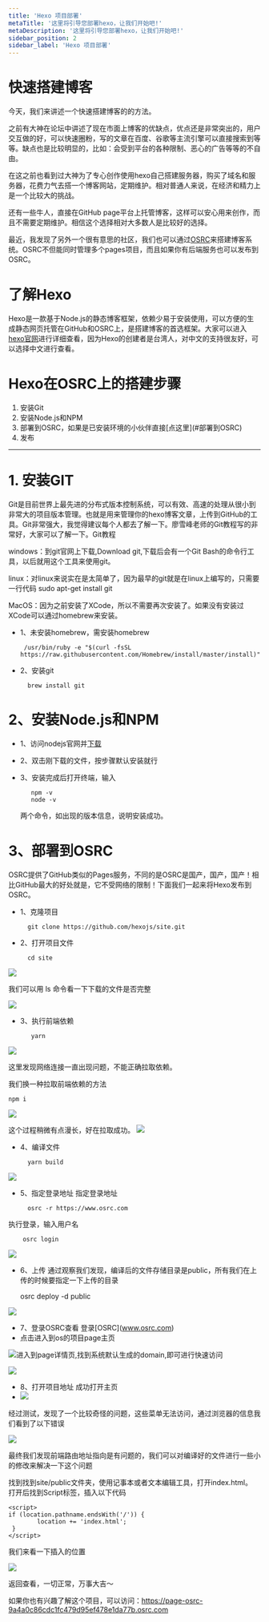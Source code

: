 ```yaml
---
title: 'Hexo 项目部署'
metaTitle: '这里将引导您部署hexo，让我们开始吧!'
metaDescription: '这里将引导您部署hexo，让我们开始吧!'
sidebar_position: 2
sidebar_label: 'Hexo 项目部署'
---
```

# 快速搭建博客

今天，我们来讲述一个快速搭建博客的的方法。

之前有大神在论坛中讲述了现在市面上博客的优缺点，优点还是非常突出的，用户交互做的好，可以快速圈粉，写的文章在百度、谷歌等主流引擎可以直接搜索到等等。缺点也是比较明显的，比如：会受到平台的各种限制、恶心的广告等等的不自由。

在这之前也看到过大神为了专心创作使用hexo自己搭建服务器，购买了域名和服务器，花费力气去搭一个博客网站，定期维护。相对普通人来说，在经济和精力上是一个比较大的挑战。

还有一些牛人，直接在GitHub page平台上托管博客，这样可以安心用来创作，而且不需要定期维护。相信这个选择相对大多数人是比较好的选择。

最近，我发现了另外一个很有意思的社区，我们也可以通过[OSRC](https://www.osrc.com/about)来搭建博客系统。OSRC不但能同时管理多个pages项目，而且如果你有后端服务也可以发布到OSRC。

# 了解Hexo

Hexo是一款基于Node.js的静态博客框架，依赖少易于安装使用，可以方便的生成静态网页托管在GitHub和OSRC上，是搭建博客的首选框架。大家可以进入[hexo官网](https://hexo.io/zh-cn/)进行详细查看，因为Hexo的创建者是台湾人，对中文的支持很友好，可以选择中文进行查看。

# Hexo在OSRC上的搭建步骤

1. 安装Git
2. 安装Node.js和NPM
3. 部署到OSRC，如果是已安装环境的小伙伴直接\[点这里\](#部署到OSRC)
4. 发布

***

# 1. 安装GIT

Git是目前世界上最先进的分布式版本控制系统，可以有效、高速的处理从很小到非常大的项目版本管理。也就是用来管理你的hexo博客文章，上传到GitHub的工具。Git非常强大，我觉得建议每个人都去了解一下。廖雪峰老师的Git教程写的非常好，大家可以了解一下。Git教程

windows：到git官网上下载,Download git,下载后会有一个Git Bash的命令行工具，以后就用这个工具来使用git。

linux：对linux来说实在是太简单了，因为最早的git就是在linux上编写的，只需要一行代码
sudo apt-get install git

MacOS：因为之前安装了XCode，所以不需要再次安装了。如果没有安装过XCode可以通过homebrew来安装。

- 1、未安装homebrew，需安装homebrew

       /usr/bin/ruby -e "$(curl -fsSL https://raw.githubusercontent.com/Homebrew/install/master/install)"

- 2、安装git

       	brew install git

# 2、安装Node.js和NPM

- 1、访问nodejs官网并[下载](https://nodejs.org/en/)

- 2、双击刚下载的文件，按步骤默认安装就行

- 3、安装完成后打开终端，输入

         npm -v  
         node -v  

  两个命令，如出现的版本信息，说明安装成功。

# 3、部署到OSRC

OSRC提供了GitHub类似的Pages服务，不同的是OSRC是国产，国产，国产！相比GitHub最大的好处就是，它不受网络的限制！下面我们一起来将Hexo发布到OSRC。

- 1、克隆项目

        git clone https://github.com/hexojs/site.git  

- 2、打开项目文件

        cd site    

![](https://osrtm.oss-cn-beijing.aliyuncs.com/wiki/img/1640781025171\_%E5%85%8B%E9%9A%86%E4%BB%A3%E7%A0%81%E6%88%90%E5%8A%9F.png)

我们可以用 ls 命令看一下下载的文件是否完整

![](https://osrtm.oss-cn-beijing.aliyuncs.com/wiki/img/1640781046990\_%E6%A3%80%E6%9F%A5%E6%96%87%E4%BB%B6%E6%98%AF%E5%90%A6%E5%AE%8C%E6%95%B4.png)

- 3、执行前端依赖

         yarn   

![](https://osrtm.oss-cn-beijing.aliyuncs.com/wiki/img/1640781063915_yarn%E5%87%BA%E9%94%99.png)

这里发现网络连接一直出现问题，不能正确拉取依赖。

我们换一种拉取前端依赖的方法

    npm i    

![](https://osrtm.oss-cn-beijing.aliyuncs.com/wiki/img/1640781083305_npm%E5%BC%80%E5%A7%8B%E6%89%A7%E8%A1%8C.png)

这个过程稍微有点漫长，好在拉取成功。
![](https://osrtm.oss-cn-beijing.aliyuncs.com/wiki/img/1640781130315_npm%E6%88%90%E5%8A%9F.png)

- 4、编译文件

        yarn build    

![](https://osrtm.oss-cn-beijing.aliyuncs.com/wiki/img/1640781293197\_%E7%BC%96%E8%AF%91%E6%88%90%E5%8A%9F.jpg)

- 5、指定登录地址
  指定登录地址

        osrc -r https://www.osrc.com   

执行登录，输入用户名

    	osrc login

![](https://osrtm.oss-cn-beijing.aliyuncs.com/wiki/img/1640781416043\_%E8%BE%93%E5%85%A5%E7%94%A8%E6%88%B7%E5%90%8D%E5%AF%86%E7%A0%81.png)

- 6、上传
  通过观察我们发现，编译后的文件存储目录是public，所有我们在上传的时候要指定一下上传的目录

  osrc deploy -d public

![](https://osrtm.oss-cn-beijing.aliyuncs.com/wiki/img/1640781439120\_%E4%B8%8A%E4%BC%A0%E6%88%90%E5%8A%9F.png)

- 7、登录OSRC查看
  登录\[OSRC\](www.osrc.com)
- 点击进入到os的项目page主页

![](https://oss.osrc.com/wiki/img/1658227820065_hexo1.png)进入到page详情页,找到系统默认生成的domain,即可进行快速访问

![](https://oss.osrc.com/wiki/img/1658227860820_hexo2.png)

- 8、打开项目地址
  成功打开主页
- ![](https://oss.osrc.com/wiki/img/1658227963529_hexo3.png)

经过测试，发现了一个比较奇怪的问题，这些菜单无法访问，通过浏览器的信息我们看到了以下错误

![](https://osrtm.oss-cn-beijing.aliyuncs.com/wiki/img/1640781710224\_%E6%B5%8F%E8%A7%88%E5%99%A8%E9%94%99%E8%AF%AF.jpg)

最终我们发现前端路由地址指向是有问题的，我们可以对编译好的文件进行一些小的修改来解决一下这个问题

找到找到site/public文件夹，使用记事本或者文本编辑工具，打开index.html。
打开后找到Script标签，插入以下代码

    <script>	
    if (location.pathname.endsWith('/')) {	
            location += 'index.html';		
     }	
    </script>	

我们来看一下插入的位置

![](https://osrtm.oss-cn-beijing.aliyuncs.com/wiki/img/1640781740120\_%E4%BB%A3%E7%A0%81%E6%8F%92%E5%85%A5%E7%9A%84%E4%BD%8D%E7%BD%AE.png)

返回查看，一切正常，万事大吉～

如果你也有兴趣了解这个项目，可以访问：https://page-osrc-9a4a0c86cdc1fc479d95ef478e1da77b.osrc.com
